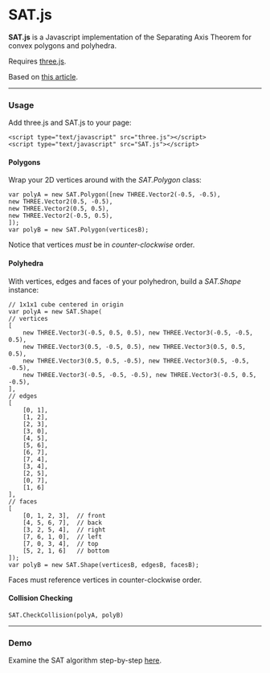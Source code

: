 SAT.js
=====

**SAT.js** is a Javascript implementation of the Separating Axis Theorem for convex polygons and polyhedra.

Requires [three.js](http://threejs.org/).

Based on [this article](http://www.geometrictools.com/Documentation/MethodOfSeparatingAxes.pdf).


----------

### Usage

Add three.js and SAT.js to your page:

	<script type="text/javascript" src="three.js"></script>
    <script type="text/javascript" src="SAT.js"></script>

#### Polygons

Wrap your 2D vertices around with the *SAT.Polygon* class:

    var polyA = new SAT.Polygon([new THREE.Vector2(-0.5, -0.5), 
    new THREE.Vector2(0.5, -0.5),
    new THREE.Vector2(0.5, 0.5),
    new THREE.Vector2(-0.5, 0.5),
    ]);
    var polyB = new SAT.Polygon(verticesB);

Notice that vertices *must* be in *counter-clockwise* order.

#### Polyhedra

With vertices, edges and faces of your polyhedron, build a *SAT.Shape* instance:

    // 1x1x1 cube centered in origin
    var polyA = new SAT.Shape(
    // vertices
    [
		new THREE.Vector3(-0.5, 0.5, 0.5), new THREE.Vector3(-0.5, -0.5, 0.5),
		new THREE.Vector3(0.5, -0.5, 0.5), new THREE.Vector3(0.5, 0.5, 0.5),
		new THREE.Vector3(0.5, 0.5, -0.5), new THREE.Vector3(0.5, -0.5, -0.5),
		new THREE.Vector3(-0.5, -0.5, -0.5), new THREE.Vector3(-0.5, 0.5, -0.5),
	],
	// edges
	[
		[0, 1], 
		[1, 2], 
		[2, 3], 
		[3, 0],
        [4, 5], 
        [5, 6], 
        [6, 7], 
        [7, 4],
        [3, 4], 
        [2, 5], 
        [0, 7], 
        [1, 6]
	],
	// faces
	[
        [0, 1, 2, 3],  // front
        [4, 5, 6, 7],  // back
        [3, 2, 5, 4],  // right
        [7, 6, 1, 0],  // left
        [7, 0, 3, 4],  // top
        [5, 2, 1, 6]   // bottom
    ]);
    var polyB = new SAT.Shape(verticesB, edgesB, facesB);

Faces must reference vertices in counter-clockwise order.

#### Collision Checking

	SAT.CheckCollision(polyA, polyB)



----------

### Demo

Examine the SAT algorithm step-by-step [here](http://pedroboechat.com/SAT.js/3D/main.html).
